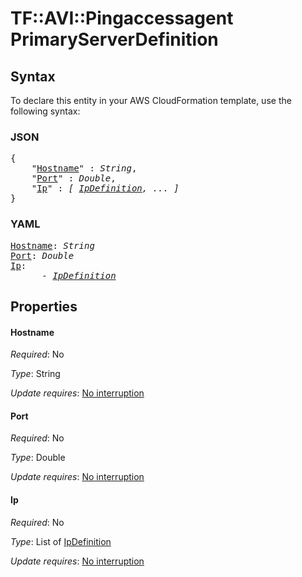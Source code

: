 # TF::AVI::Pingaccessagent PrimaryServerDefinition

## Syntax

To declare this entity in your AWS CloudFormation template, use the following syntax:

### JSON

<pre>
{
    "<a href="#hostname" title="Hostname">Hostname</a>" : <i>String</i>,
    "<a href="#port" title="Port">Port</a>" : <i>Double</i>,
    "<a href="#ip" title="Ip">Ip</a>" : <i>[ <a href="ipdefinition.md">IpDefinition</a>, ... ]</i>
}
</pre>

### YAML

<pre>
<a href="#hostname" title="Hostname">Hostname</a>: <i>String</i>
<a href="#port" title="Port">Port</a>: <i>Double</i>
<a href="#ip" title="Ip">Ip</a>: <i>
      - <a href="ipdefinition.md">IpDefinition</a></i>
</pre>

## Properties

#### Hostname

_Required_: No

_Type_: String

_Update requires_: [No interruption](https://docs.aws.amazon.com/AWSCloudFormation/latest/UserGuide/using-cfn-updating-stacks-update-behaviors.html#update-no-interrupt)

#### Port

_Required_: No

_Type_: Double

_Update requires_: [No interruption](https://docs.aws.amazon.com/AWSCloudFormation/latest/UserGuide/using-cfn-updating-stacks-update-behaviors.html#update-no-interrupt)

#### Ip

_Required_: No

_Type_: List of <a href="ipdefinition.md">IpDefinition</a>

_Update requires_: [No interruption](https://docs.aws.amazon.com/AWSCloudFormation/latest/UserGuide/using-cfn-updating-stacks-update-behaviors.html#update-no-interrupt)

